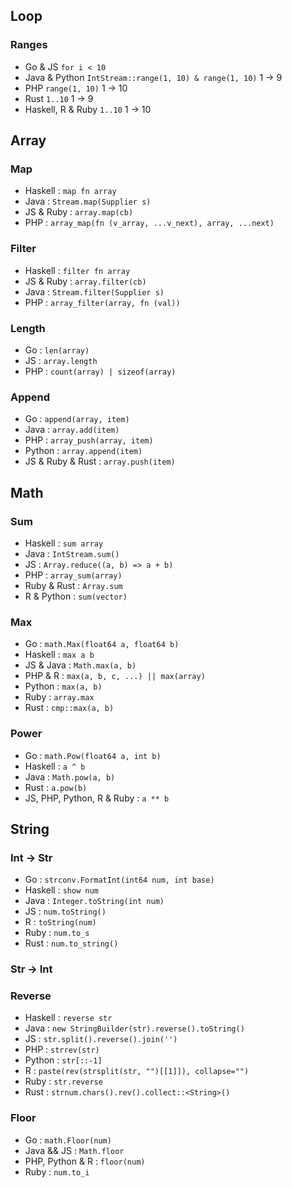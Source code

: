 ## Loop

### Ranges

-   Go & JS `for i < 10`
-   Java & Python `IntStream::range(1, 10) & range(1, 10)` 1 -> 9
-   PHP `range(1, 10)` 1 -> 10
-   Rust `1..10` 1 -> 9
-   Haskell, R & Ruby `1..10` 1 -> 10

## Array

### Map

-   Haskell : `map fn array`
-   Java : `Stream.map(Supplier s)`
-   JS & Ruby : `array.map(cb)`
-   PHP : `array_map(fn (v_array, ...v_next), array, ...next)`

### Filter

-   Haskell : `filter fn array`
-   JS & Ruby : `array.filter(cb)`
-   Java : `Stream.filter(Supplier s)`
-   PHP : `array_filter(array, fn (val))`

### Length

-   Go : `len(array)`
-   JS : `array.length`
-   PHP : `count(array) | sizeof(array)`

### Append

-   Go : `append(array, item)`
-   Java : `array.add(item)`
-   PHP : `array_push(array, item)`
-   Python : `array.append(item)`
-   JS & Ruby & Rust : `array.push(item)`

## Math

### Sum

-   Haskell : `sum array`
-   Java : `IntStream.sum()`
-   JS : `Array.reduce((a, b) => a + b)`
-   PHP : `array_sum(array)`
-   Ruby & Rust : `Array.sum`
-   R & Python : `sum(vector)`

### Max

-   Go : `math.Max(float64 a, float64 b)`
-   Haskell : `max a b`
-   JS & Java : `Math.max(a, b)`
-   PHP & R : `max(a, b, c, ...) || max(array)`
-   Python : `max(a, b)`
-   Ruby : `array.max`
-   Rust : `cmp::max(a, b)`

### Power

-   Go : `math.Pow(float64 a, int b)`
-   Haskell : `a ^ b`
-   Java : `Math.pow(a, b)`
-   Rust : `a.pow(b)`
-   JS, PHP, Python, R & Ruby : `a ** b`

## String

### Int -> Str

-   Go : `strconv.FormatInt(int64 num, int base)`
-   Haskell : `show num`
-   Java : `Integer.toString(int num)`
-   JS : `num.toString()`
-   R : `toString(num)`
-   Ruby : `num.to_s`
-   Rust : `num.to_string()`

### Str -> Int



### Reverse

-   Haskell : `reverse str`
-   Java : `new StringBuilder(str).reverse().toString()`
-   JS : `str.split().reverse().join('')`
-   PHP : `strrev(str)`
-   Python : `str[::-1]`
-   R : `paste(rev(strsplit(str, "")[[1]]), collapse="")`
-   Ruby : `str.reverse`
-   Rust : `strnum.chars().rev().collect::<String>()`

### Floor

-   Go : `math.Floor(num)`
-   Java && JS : `Math.floor`
-   PHP, Python & R : `floor(num)`
-   Ruby : `num.to_i`
